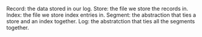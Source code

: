 
Record: the data stored in our log.
Store: the file we store the records in.
Index: the file we store index entries in.
Segment: the abstraction that ties a store and an index together.
Log: the abstratction that ties all the segments together.
